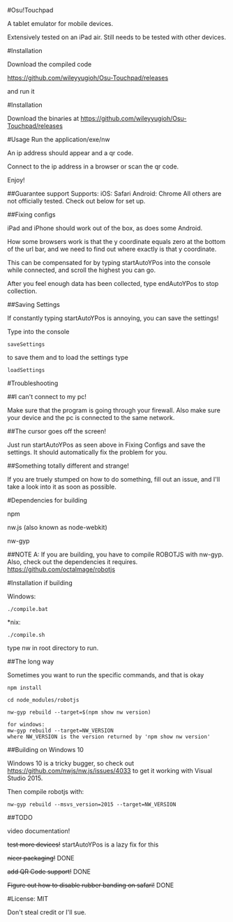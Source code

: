 #Osu!Touchpad

A tablet emulator for mobile devices.

Extensively tested on an iPad air. Still needs to be tested with other devices.

#Installation

Download the compiled code

https://github.com/wileyyugioh/Osu-Touchpad/releases

and run it

#Installation

Download the binaries at https://github.com/wileyyugioh/Osu-Touchpad/releases

#Usage
Run the application/exe/nw

An ip address should appear and a qr code.

Connect to the ip address in a browser or scan the qr code.

Enjoy!

##Guarantee support
Supports:
	iOS: Safari
	Android: Chrome
	All others are not officially tested. Check out below for set up.

##Fixing configs

iPad and iPhone should work out of the box, as does some Android.

How some browsers work is that the y coordinate equals zero at the bottom of the url bar, and we need to find out where exactly is that y coordinate. 

This can be compensated for by typing startAutoYPos into the console while connected, and scroll the highest you can go.

After you feel enough data has been collected, type endAutoYPos to stop collection.

##Saving Settings

If constantly typing startAutoYPos is annoying, you can save the settings!

Type into the console
```
saveSettings
```

to save them and to load the settings type
```
loadSettings
```

#Troubleshooting

##I can't connect to my pc!

Make sure that the program is going through your firewall. Also make sure your device and the pc is connected to the same network.

##The cursor goes off the screen!

Just run startAutoYPos as seen above in Fixing Configs and save the settings. It should automatically fix the problem for you.

##Something totally different and strange!

If you are truely stumped on how to do something, fill out an issue, and I'll take a look into it as soon as possible. 

#Dependencies for building

npm

nw.js (also known as node-webkit)

nw-gyp

##NOTE A:
If you are building, you have to compile ROBOTJS with nw-gyp. Also, check out the dependencies it requires. https://github.com/octalmage/robotjs

#Installation if building

Windows:
```
./compile.bat
```

*nix:
```
./compile.sh
```

type nw in root directory to run.

##The long way

Sometimes you want to run the specific commands, and that is okay

```
npm install

cd node_modules/robotjs

nw-gyp rebuild --target=$(npm show nw version)

for windows:
mw-gyp rebuild --target=NW_VERSION
where NW_VERSION is the version returned by 'npm show nw version'
```

##Building on Windows 10

Windows 10 is a tricky bugger, so check out https://github.com/nwjs/nw.js/issues/4033 to get it working with Visual Studio 2015.

Then compile robotjs with:
```
nw-gyp rebuild --msvs_version=2015 --target=NW_VERSION
```

##TODO

video documentation!

~~test more devices!~~ startAutoYPos is a lazy fix for this

~~nicer packaging!~~ DONE

~~add QR Code support!~~ DONE

~~Figure out how to disable rubber banding on safari!~~ DONE


#License: MIT

Don't steal credit or I'll sue.
